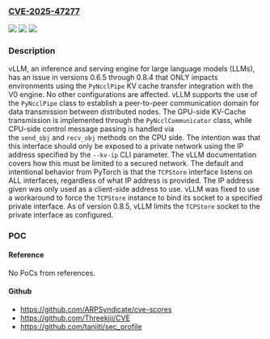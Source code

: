### [CVE-2025-47277](https://cve.mitre.org/cgi-bin/cvename.cgi?name=CVE-2025-47277)
![](https://img.shields.io/static/v1?label=Product&message=vllm&color=blue)
![](https://img.shields.io/static/v1?label=Version&message=%3D%20%3E%3D%200.6.5%2C%20%3C%200.8.5%20&color=brighgreen)
![](https://img.shields.io/static/v1?label=Vulnerability&message=CWE-502%3A%20Deserialization%20of%20Untrusted%20Data&color=brighgreen)

### Description

vLLM, an inference and serving engine for large language models (LLMs), has an issue in versions 0.6.5 through 0.8.4 that ONLY impacts environments using the `PyNcclPipe` KV cache transfer integration with the V0 engine. No other configurations are affected. vLLM supports the use of the `PyNcclPipe` class to establish a peer-to-peer communication domain for data transmission between distributed nodes. The GPU-side KV-Cache transmission is implemented through the `PyNcclCommunicator` class, while CPU-side control message passing is handled via the `send_obj` and `recv_obj` methods on the CPU side.​ The intention was that this interface should only be exposed to a private network using the IP address specified by the `--kv-ip` CLI parameter. The vLLM documentation covers how this must be limited to a secured network. The default and intentional behavior from PyTorch is that the `TCPStore` interface listens on ALL interfaces, regardless of what IP address is provided. The IP address given was only used as a client-side address to use. vLLM was fixed to use a workaround to force the `TCPStore` instance to bind its socket to a specified private interface. As of version 0.8.5, vLLM limits the `TCPStore` socket to the private interface as configured.

### POC

#### Reference
No PoCs from references.

#### Github
- https://github.com/ARPSyndicate/cve-scores
- https://github.com/Threekiii/CVE
- https://github.com/tanjiti/sec_profile

